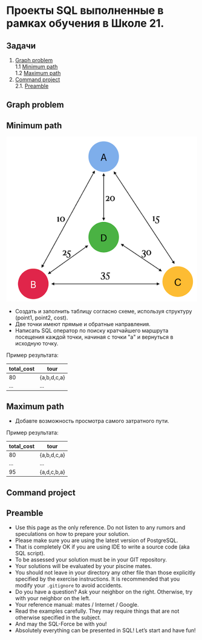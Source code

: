 # Проекты SQL выполненные в рамках обучения в Школе 21.

## Задачи
1. [Graph problem](#graph-problem) \
    1.1 [Minimum path](#minimum-path) \
    1.2 [Maximum path](#maximum-path)
2. [Command project](#command-project) \
    2.1. [Preamble](#preamble)
    <!-- 2.1. [Preamble](#preamble) \
    2.1. [Preamble](#preamble) \
    2.1. [Preamble](#preamble) -->

## Graph problem
## Minimum path

![Graph_pic](sql_graph/images/T00_02.png)

- Создать и заполнить таблицу согласно схеме, используя структуру (point1, point2, cost).
- Две точки имеют прямые и обратные направления.
- Написать SQL оператор по поиску кратчайшего маршрута посещения каждой точки, начиная с точки "a" и вернуться в исходную точку.

Пример результата:

| total_cost | tour |
| ------ | ------ |
| 80 | {a,b,d,c,a} |
| ... | ... |

## Maximum path

 - Добавте возможность просмотра самого затратного пути.

 Пример результата:

| total_cost | tour |
| ------ | ------ |
| 80 | {a,b,d,c,a} |
| ... | ... |
| 95 | {a,d,c,b,a} |

## Command project
## Preamble

- Use this page as the only reference. Do not listen to any rumors and speculations on how to prepare your solution.
- Please make sure you are using the latest version of PostgreSQL.
- That is completely OK if you are using IDE to write a source code (aka SQL script).
- To be assessed your solution must be in your GIT repository.
- Your solutions will be evaluated by your piscine mates.
- You should not leave in your directory any other file than those explicitly specified by the exercise instructions. It is recommended that you modify your `.gitignore` to avoid accidents.
- Do you have a question? Ask your neighbor on the right. Otherwise, try with your neighbor on the left.
- Your reference manual: mates / Internet / Google. 
- Read the examples carefully. They may require things that are not otherwise specified in the subject.
- And may the SQL-Force be with you!
- Absolutely everything can be presented in SQL! Let’s start and have fun!